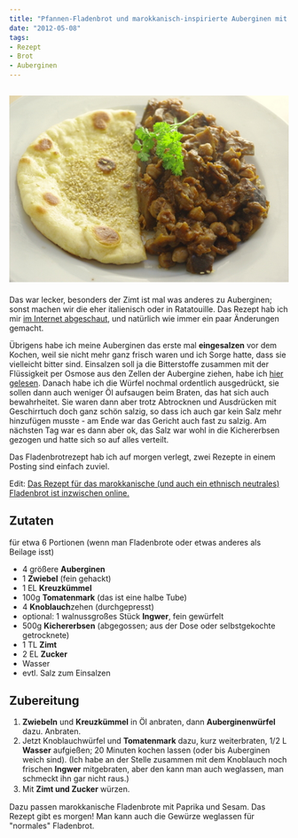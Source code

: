 ```yaml
---
title: "Pfannen-Fladenbrot und marokkanisch-inspirierte Auberginen mit Kichererbsen"
date: "2012-05-08" 
tags:
- Rezept
- Brot
- Auberginen
---
```


## [![](images/imgp8941.jpg "IMGP8941")](http://apfeleimer.wordpress.com/2012/05/08/pfannen-fladenbrot-und-marokkanisch-inspirierte-auberginen-mit-kichererbsen/imgp8941/)

Das war lecker, besonders der Zimt ist mal was anderes zu Auberginen; sonst machen wir die eher italienisch oder in Ratatouille. Das Rezept hab ich mir [im Internet abgeschaut](http://www.food.com/recipe/moroccan-chickpea-and-eggplant-aubergine-stew-123769), und natürlich wie immer ein paar Änderungen gemacht.

Übrigens habe ich meine Auberginen das erste mal **eingesalzen** vor dem Kochen, weil sie nicht mehr ganz frisch waren und ich Sorge hatte, dass sie vielleicht bitter sind. Einsalzen soll ja die Bitterstoffe zusammen mit der Flüssigkeit per Osmose aus den Zellen der Aubergine ziehen, habe ich [hier gelesen](http://www.exploratorium.edu/cooking/icooks/ask.html). Danach habe ich die Würfel nochmal ordentlich ausgedrückt, sie sollen dann auch weniger Öl aufsaugen beim Braten, das hat sich auch bewahrheitet. Sie waren dann aber trotz Abtrocknen und Ausdrücken mit Geschirrtuch doch ganz schön salzig, so dass ich auch gar kein Salz mehr hinzufügen musste - am Ende war das Gericht auch fast zu salzig. Am nächsten Tag war es dann aber ok, das Salz war wohl in die Kichererbsen gezogen und hatte sich so auf alles verteilt.

Das Fladenbrotrezept hab ich auf morgen verlegt, zwei Rezepte in einem Posting sind einfach zuviel.

Edit: [Das Rezept für das marokkanische (und auch ein ethnisch neutrales) Fladenbrot ist inzwischen online.](http://apfeleimer.wordpress.com/2012/05/13/fladenbrote-und-nilganskuken/ "Fladenbrote und Nilgansküken")

## Zutaten

für etwa 6 Portionen (wenn man Fladenbrote oder etwas anderes als Beilage isst)

- 4 größere **Auberginen**
- 1 **Zwiebel** (fein gehackt)
- 1 EL **Kreuzkümmel**
- 100g **Tomatenmark** (das ist eine halbe Tube)
- 4 **Knoblauch**zehen (durchgepresst)
- optional: 1 walnussgroßes Stück **Ingwer**, fein gewürfelt
- 500g **Kichererbsen** (abgegossen; aus der Dose oder selbstgekochte getrocknete)
- 1 TL **Zimt**
- 2 EL **Zucker**
- Wasser
- evtl. Salz zum Einsalzen

## Zubereitung

1. **Zwiebeln** und **Kreuzkümmel** in Öl anbraten, dann **Auberginenwürfel** dazu. Anbraten.
2. Jetzt Knoblauchwürfel und **Tomatenmark** dazu, kurz weiterbraten, 1/2 L **Wasser** aufgießen; 20 Minuten kochen lassen (oder bis Auberginen weich sind). (Ich habe an der Stelle zusammen mit dem Knoblauch noch frischen **Ingwer** mitgebraten, aber den kann man auch weglassen, man schmeckt ihn gar nicht raus.)
3. Mit **Zimt und Zucker** würzen.　

Dazu passen marokkanische Fladenbrote mit Paprika und Sesam. Das Rezept gibt es morgen! Man kann auch die Gewürze weglassen für "normales" Fladenbrot.
